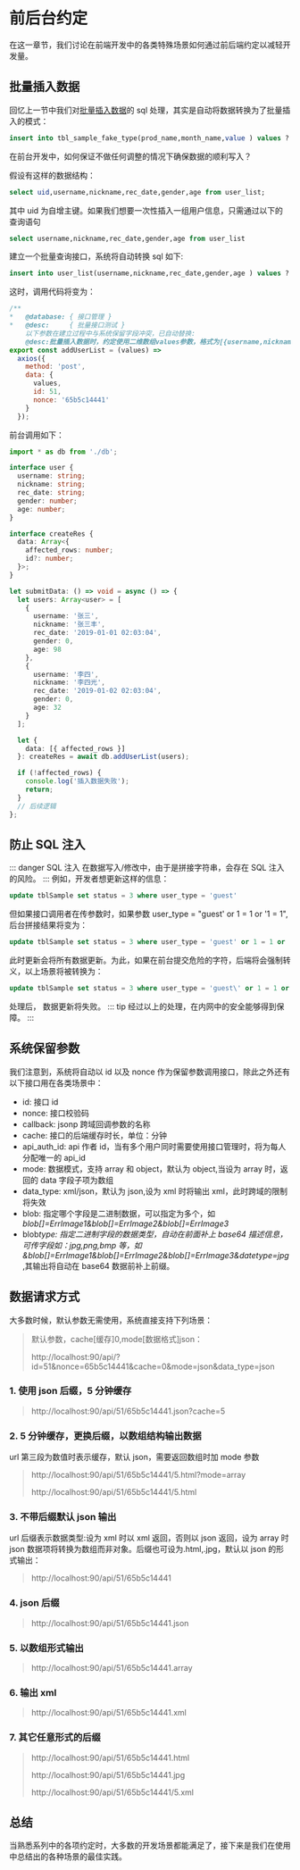 # 前后台约定

在这一章节，我们讨论在前端开发中的各类特殊场景如何通过前后端约定以减轻开发量。

## 批量插入数据

回忆上一节中我们对[批量插入数据](./crud.html#批量插入)的 sql 处理，其实是自动将数据转换为了批量插入的模式：

```sql
insert into tbl_sample_fake_type(prod_name,month_name,value ) values ?
```

在前台开发中，如何保证不做任何调整的情况下确保数据的顺利写入？

假设有这样的数据结构：

```sql
select uid,username,nickname,rec_date,gender,age from user_list;
```

其中 uid 为自增主键。如果我们想要一次性插入一组用户信息，只需通过以下的查询语句

```sql
select username,nickname,rec_date,gender,age from user_list
```

建立一个批量查询接口，系统将自动转换 sql 如下:

```sql
insert into user_list(username,nickname,rec_date,gender,age ) values ?
```

这时，调用代码将变为：

```js
/**
*   @database: { 接口管理 }
*   @desc:     { 批量接口测试 } 
	以下参数在建立过程中与系统保留字段冲突，已自动替换:
	@desc:批量插入数据时，约定使用二维数组values参数，格式为[{username,nickname,rec_date,gender,age }]，数组的每一项表示一条数据*/
export const addUserList = (values) =>
  axios({
    method: 'post',
    data: {
      values,
      id: 51,
      nonce: '65b5c14441'
    }
  });
```

前台调用如下：

```ts
import * as db from './db';

interface user {
  username: string;
  nickname: string;
  rec_date: string;
  gender: number;
  age: number;
}

interface createRes {
  data: Array<{
    affected_rows: number;
    id?: number;
  }>;
}

let submitData: () => void = async () => {
  let users: Array<user> = [
    {
      username: '张三',
      nickname: '张三丰',
      rec_date: '2019-01-01 02:03:04',
      gender: 0,
      age: 98
    },
    {
      username: '李四',
      nickname: '李四光',
      rec_date: '2019-01-02 02:03:04',
      gender: 0,
      age: 32
    }
  ];

  let {
    data: [{ affected_rows }]
  }: createRes = await db.addUserList(users);

  if (!affected_rows) {
    console.log('插入数据失败');
    return;
  }
  // 后续逻辑
};
```

## 防止 SQL 注入

::: danger SQL 注入
在数据写入/修改中，由于是拼接字符串，会存在 SQL 注入的风险。
:::
例如，开发者想更新这样的信息：

```sql
update tblSample set status = 3 where user_type = 'guest'
```

但如果接口调用者在传参数时，如果参数 user_type = "guest' or 1 = 1 or '1 = 1",后台拼接结果将变为：

```sql
update tblSample set status = 3 where user_type = 'guest' or 1 = 1 or '1 = 1';
```

此时更新会将所有数据更新。为此，如果在前台提交危险的字符，后端将会强制转义，以上场景将被转换为：

```sql
update tblSample set status = 3 where user_type = 'guest\' or 1 = 1 or \'1 = 1';
```

处理后， 数据更新将失败。
::: tip
经过以上的处理，在内网中的安全能够得到保障。
:::

## 系统保留参数

我们注意到，系统将自动以 id 以及 nonce 作为保留参数调用接口，除此之外还有以下接口用在各类场景中：

- id: 接口 id
- nonce: 接口校验码
- callback: jsonp 跨域回调参数的名称
- cache: 接口的后端缓存时长，单位：分钟
- api_auth_id: api 作者 id，当有多个用户同时需要使用接口管理时，将为每人分配唯一的 api_id
- mode: 数据模式，支持 array 和 object，默认为 object,当设为 array 时，返回的 data 字段子项为数组
- data_type: xml/json，默认为 json,设为 xml 时将输出 xml，此时跨域的限制将失效
- blob: 指定哪个字段是二进制数据，可以指定为多个，如 _blob[]=ErrImage1&blob[]=ErrImage2&blob[]=ErrImage3_
- blob*type: 指定二进制字段的数据类型，自动在前面补上 base64 描述信息，可传字段如：jpg,png,bmp 等，如 *&blob[]=ErrImage1&blob[]=ErrImage2&blob[]=ErrImage3&date*type=jpg*,其输出将自动在 base64 数据前补上前缀。

## 数据请求方式

大多数时候，默认参数无需使用，系统直接支持下列场景：

> 默认参数，cache[缓存]0,mode[数据格式]json：
>
> http://localhost:90/api/?id=51&nonce=65b5c14441&cache=0&mode=json&data_type=json

### 1. 使用 json 后缀，5 分钟缓存

> http://localhost:90/api/51/65b5c14441.json?cache=5

### 2. 5 分钟缓存，更换后缀，以数组结构输出数据

url 第三段为数值时表示缓存，默认 json，需要返回数组时加 mode 参数

> http://localhost:90/api/51/65b5c14441/5.html?mode=array
>
> http://localhost:90/api/51/65b5c14441/5.html

### 3. 不带后缀默认 json 输出

url 后缀表示数据类型:设为 xml 时以 xml 返回，否则以 json 返回，设为 array 时 json 数据项将转换为数组而非对象。后缀也可设为.html,.jpg，默认以 json 的形式输出：

> http://localhost:90/api/51/65b5c14441

### 4. json 后缀

> http://localhost:90/api/51/65b5c14441.json

### 5. 以数组形式输出

> http://localhost:90/api/51/65b5c14441.array

### 6. 输出 xml

> http://localhost:90/api/51/65b5c14441.xml

### 7. 其它任意形式的后缀

> http://localhost:90/api/51/65b5c14441.html
>
> http://localhost:90/api/51/65b5c14441.jpg
>
> http://localhost:90/api/51/65b5c14441/5.xml

## 总结

当熟悉系列中的各项约定时，大多数的开发场景都能满足了，接下来是我们在使用中总结出的各种场景的最佳实践。
